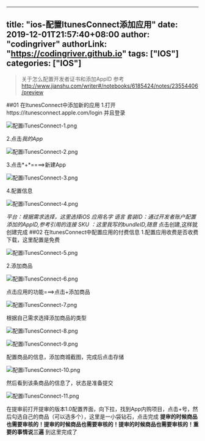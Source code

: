 ﻿
---
title: "ios-配置ItunesConnect添加应用"
date: 2019-12-01T21:57:40+08:00
author: "codingriver"
authorLink: "https://codingriver.github.io"
 tags: ["IOS"]
categories: ["IOS"]
---

<!--more-->


> 关于怎么配置开发者证书和添加AppID 参考 http://www.jianshu.com/writer#/notebooks/6185424/notes/23554406/preview

##01 在ItunesConnect中添加新的应用
1.打开https://itunesconnect.apple.com/login 并且登录


![配置iTunesConnect-1.png](http://upload-images.jianshu.io/upload_images/1095643-6f9f6fdd2e8dc9bd.png?imageMogr2/auto-orient/strip%7CimageView2/2/w/1240)  

2.点击*我的App*


![配置iTunesConnect-2.png](http://upload-images.jianshu.io/upload_images/1095643-2916a41c96d1afd1.png?imageMogr2/auto-orient/strip%7CimageView2/2/w/1240)  

3.点击*+*====>新建App


![配置iTunesConnect-3.png](http://upload-images.jianshu.io/upload_images/1095643-ac2dd1f84a5b17c2.png?imageMogr2/auto-orient/strip%7CimageView2/2/w/1240)  

4.配置信息


![配置iTunesConnect-4.png](http://upload-images.jianshu.io/upload_images/1095643-f094b3b461c9ef2b.png?imageMogr2/auto-orient/strip%7CimageView2/2/w/1240)  

*平台：根据需求选择，这里选择iOS*
*应用名字*
*语言*
*套装ID：通过开发者账户配置添加的AppID,参考引用的连接*
*SKU ：这里我写的bundleID,随意*
点击创建,这样就创建完成
##02 在ItunesConnect中配置应用的付费信息
1.配置应用收费是否收费下载，这里配置是免费


![配置iTunesConnect-5.png](http://upload-images.jianshu.io/upload_images/1095643-f19e44dc35e9ea50.png?imageMogr2/auto-orient/strip%7CimageView2/2/w/1240)  

2.添加商品



![配置iTunesConnect-6.png](http://upload-images.jianshu.io/upload_images/1095643-14b72270eaca62ca.png?imageMogr2/auto-orient/strip%7CimageView2/2/w/1240)  

点击应用的功能===>点击+添加商品



![配置iTunesConnect-7.png](http://upload-images.jianshu.io/upload_images/1095643-88b0c85368fda9d2.png?imageMogr2/auto-orient/strip%7CimageView2/2/w/1240)  

根据自己需求选择添加商品的类型 


![配置iTunesConnect-8.png](http://upload-images.jianshu.io/upload_images/1095643-9bc7ac5ad226dbad.png?imageMogr2/auto-orient/strip%7CimageView2/2/w/1240)  



![配置iTunesConnect-9.png](http://upload-images.jianshu.io/upload_images/1095643-8059a4d843450ffd.png?imageMogr2/auto-orient/strip%7CimageView2/2/w/1240)  

配置商品的信息，添加商城截图，完成后点击存储


![配置iTunesConnect-10.png](http://upload-images.jianshu.io/upload_images/1095643-8a6d2009fb14ae19.png?imageMogr2/auto-orient/strip%7CimageView2/2/w/1240)  

然后看到该条商品的信息了，状态是准备提交



![配置iTunesConnect-11.png](http://upload-images.jianshu.io/upload_images/1095643-17931def5529fd78.png?imageMogr2/auto-orient/strip%7CimageView2/2/w/1240)  

在提审前打开提审的版本1.0配置界面，向下拉，找到App内购项目，点击+号，然后勾选自己的商品（可以选多个），这里是一小袋钻石，点击完成
**提审的时候商品也需要审核的！提审的时候商品也需要审核的！提审的时候商品也需要审核的！重要的事情说三遍**
到这里完成了











